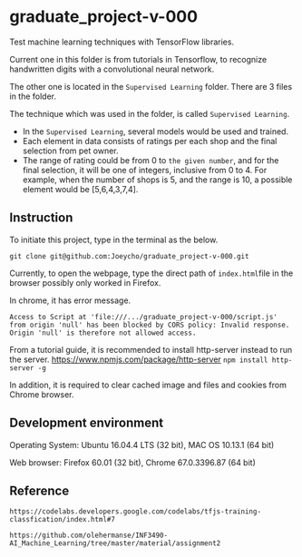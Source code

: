 # graduate_project-v-000
Test machine learning techniques with TensorFlow libraries.

Current one in this folder is from tutorials in Tensorflow, to recognize handwritten digits with a convolutional neural network.

The other one is located in the `Supervised Learning` folder. There are 3 files in the folder.

The technique which was used in the folder, is called `Supervised Learning`.

- In the `Supervised Learning`, several models would be used and trained.
- Each element in data consists of ratings per each shop and the final selection from pet owner. 
- The range of rating could be from 0 to `the given number`, and for the final selection, it will be one of integers, inclusive from 0 to 4. For example, when the number of shops is 5, and the range is 10, a possible element would be [5,6,4,3,7,4].

## Instruction

To initiate this project, type in the terminal as the below.

`git clone git@github.com:Joeycho/graduate_project-v-000.git`

Currently, to open the webpage, type the direct path of `index.html`file in the browser possibly only worked in Firefox.

In chrome, it has error message.

`Access to Script at 'file:///.../graduate_project-v-000/script.js' from origin 'null' has been blocked by CORS policy: Invalid response. Origin 'null' is therefore not allowed access.`

From a tutorial guide, it is recommended to install http-server instead to run the server.
https://www.npmjs.com/package/http-server
`npm install http-server -g`

In addition, it is required to clear cached image and files and cookies from Chrome browser.


## Development environment

Operating System: Ubuntu 16.04.4 LTS (32 bit), MAC OS 10.13.1 (64 bit)

Web browser: Firefox 60.01 (32 bit), Chrome 67.0.3396.87 (64 bit)

## Reference

`https://codelabs.developers.google.com/codelabs/tfjs-training-classfication/index.html#7`

`https://github.com/olehermanse/INF3490-AI_Machine_Learning/tree/master/material/assignment2`
